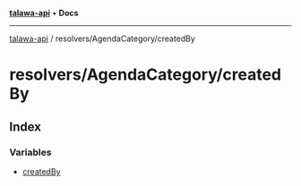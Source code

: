 [**talawa-api**](../../../README.md) • **Docs**

***

[talawa-api](../../../modules.md) / resolvers/AgendaCategory/createdBy

# resolvers/AgendaCategory/createdBy

## Index

### Variables

- [createdBy](variables/createdBy.md)
